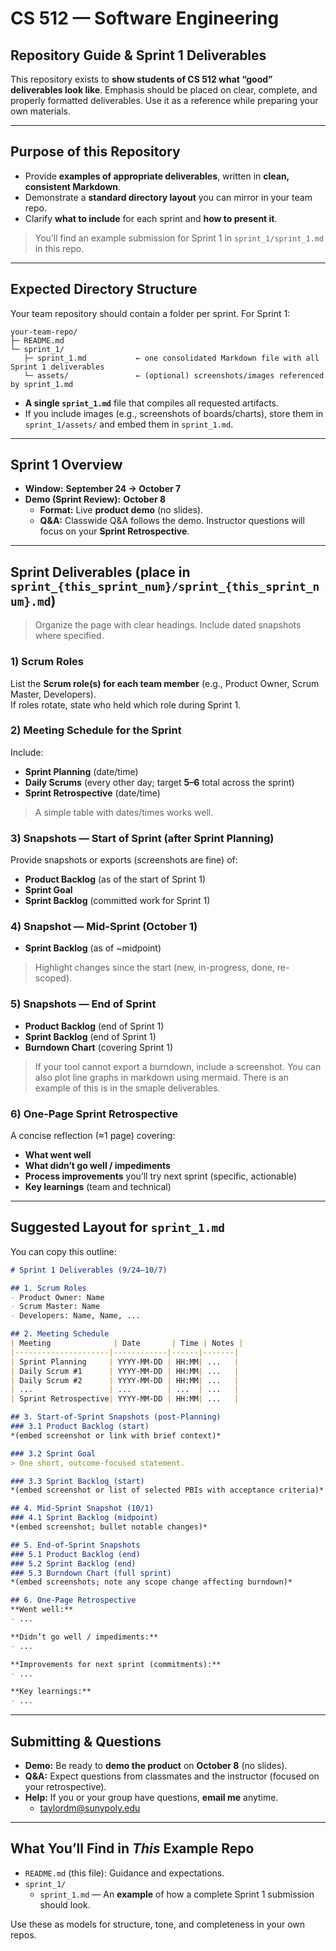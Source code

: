 # CS 512 — Software Engineering
## Repository Guide & Sprint 1 Deliverables

This repository exists to **show students of CS 512 what “good” deliverables look like**.  Emphasis should be placed on clear, complete, and properly formatted deliverables. Use it as a reference while preparing your own materials.

---

## Purpose of this Repository

- Provide **examples of appropriate deliverables**, written in **clean, consistent Markdown**.
- Demonstrate a **standard directory layout** you can mirror in your team repo.
- Clarify **what to include** for each sprint and **how to present it**.

> You’ll find an example submission for Sprint 1 in `sprint_1/sprint_1.md` in this repo.

---

## Expected Directory Structure

Your team repository should contain a folder per sprint. For Sprint 1:

```
your-team-repo/
├─ README.md
└─ sprint_1/
   ├─ sprint_1.md           ← one consolidated Markdown file with all Sprint 1 deliverables
   └─ assets/               ← (optional) screenshots/images referenced by sprint_1.md
```

- **A single `sprint_1.md`** file that compiles all requested artifacts.
- If you include images (e.g., screenshots of boards/charts), store them in `sprint_1/assets/` and embed them in `sprint_1.md`.

---

## Sprint 1 Overview

- **Window:** **September 24 → October 7**
- **Demo (Sprint Review):** **October 8**  
  - **Format:** Live **product demo** (no slides).  
  - **Q&A:** Classwide Q&A follows the demo. Instructor questions will focus on your **Sprint Retrospective**.

---

## Sprint Deliverables (place in `sprint_{this_sprint_num}/sprint_{this_sprint_num}.md`)

> Organize the page with clear headings. Include dated snapshots where specified.

### 1) Scrum Roles
List the **Scrum role(s) for each team member** (e.g., Product Owner, Scrum Master, Developers).  
If roles rotate, state who held which role during Sprint 1.

### 2) Meeting Schedule for the Sprint
Include:
- **Sprint Planning** (date/time)
- **Daily Scrums** (every other day; target **5–6** total across the sprint)
- **Sprint Retrospective** (date/time)

> A simple table with dates/times works well.

### 3) Snapshots — Start of Sprint (after Sprint Planning)
Provide snapshots or exports (screenshots are fine) of:
- **Product Backlog** (as of the start of Sprint 1)
- **Sprint Goal**
- **Sprint Backlog** (committed work for Sprint 1)

### 4) Snapshot — Mid-Sprint (**October 1**)
- **Sprint Backlog** (as of ~midpoint)

> Highlight changes since the start (new, in-progress, done, re-scoped).

### 5) Snapshots — End of Sprint
- **Product Backlog** (end of Sprint 1)
- **Sprint Backlog** (end of Sprint 1)
- **Burndown Chart** (covering Sprint 1)

> If your tool cannot export a burndown, include a screenshot.  You can also plot line graphs in markdown using mermaid.  There is an example of this is in the smaple deliverables.

### 6) One-Page Sprint Retrospective
A concise reflection (≈1 page) covering:
- **What went well**
- **What didn’t go well / impediments**
- **Process improvements** you’ll try next sprint (specific, actionable)
- **Key learnings** (team and technical)

---

## Suggested Layout for `sprint_1.md`

You can copy this outline:

```markdown
# Sprint 1 Deliverables (9/24–10/7)

## 1. Scrum Roles
- Product Owner: Name
- Scrum Master: Name
- Developers: Name, Name, ...

## 2. Meeting Schedule
| Meeting              | Date       | Time | Notes |
|---------------------|------------|------|-------|
| Sprint Planning     | YYYY-MM-DD | HH:MM| ...   |
| Daily Scrum #1      | YYYY-MM-DD | HH:MM| ...   |
| Daily Scrum #2      | YYYY-MM-DD | HH:MM| ...   |
| ...                 | ...        | ...  | ...   |
| Sprint Retrospective| YYYY-MM-DD | HH:MM| ...   |

## 3. Start-of-Sprint Snapshots (post-Planning)
### 3.1 Product Backlog (start)
*(embed screenshot or link with brief context)*

### 3.2 Sprint Goal
> One short, outcome-focused statement.

### 3.3 Sprint Backlog (start)
*(embed screenshot or list of selected PBIs with acceptance criteria)*

## 4. Mid-Sprint Snapshot (10/1)
### 4.1 Sprint Backlog (midpoint)
*(embed screenshot; bullet notable changes)*

## 5. End-of-Sprint Snapshots
### 5.1 Product Backlog (end)
### 5.2 Sprint Backlog (end)
### 5.3 Burndown Chart (full sprint)
*(embed screenshots; note any scope change affecting burndown)*

## 6. One-Page Retrospective
**Went well:**  
- ...

**Didn’t go well / impediments:**  
- ...

**Improvements for next sprint (commitments):**  
- ...

**Key learnings:**  
- ...
```


---

## Submitting & Questions

- **Demo:** Be ready to **demo the product** on **October 8** (no slides).  
- **Q&A:** Expect questions from classmates and the instructor (focused on your retrospective).  
- **Help:** If you or your group have questions, **email me** anytime.
   - taylordm@sunypoly.edu

---

## What You’ll Find in *This* Example Repo

- `README.md` (this file): Guidance and expectations.  
- `sprint_1/`  
  - `sprint_1.md` — An **example** of how a complete Sprint 1 submission should look.  

Use these as models for structure, tone, and completeness in your own repos.

